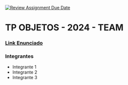 [![Review Assignment Due Date](https://classroom.github.com/assets/deadline-readme-button-22041afd0340ce965d47ae6ef1cefeee28c7c493a6346c4f15d667ab976d596c.svg)](https://classroom.github.com/a/Gl4C-H9Q)
# TP OBJETOS - 2024 - TEAM ##

### [Link Enunciado](https://docs.google.com/document/d/1tBWSjC5v5_8-s3tKPU3T7slNciWSqFH7k0IVtKz8BLU/edit?usp=sharing)

### Integrantes
- Integrante 1
- Integrante 2
- Integrante 3

